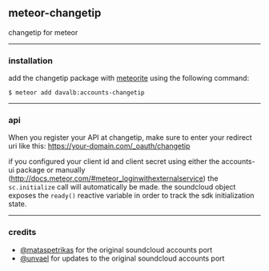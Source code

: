 ## meteor-changetip

changetip for meteor


-----


### installation
add the changetip package with [meteorite](https://github.com/oortcloud/meteorite/) using the following command:

    $ meteor add davalb:accounts-changetip


-----


### api

When you register your API at changetip, make sure to enter your redirect uri like this: https://your-domain.com/_oauth/changetip

if you configured your client id and client secret using either the accounts-ui package or manually (http://docs.meteor.com/#meteor_loginwithexternalservice) the `sc.initialize` call will automatically be made. the soundcloud object exposes the `ready()` reactive variable in order to track the sdk initialization state.


-----


### credits
* [@mataspetrikas](https://github.com/mataspetrikas) for the original soundcloud accounts port
* [@unvael](https://github.com/unvael) for updates to the original soundcloud accounts port
